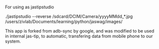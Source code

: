 For using as jastipstudio

./jastipstudio --reverse /sdcard/DCIM/Camera/yyyyMMdd_*.jpg /users/zivlab/Documents/learning/python/jaswag/images/

This app is forked from adb-sync by google, and was modified
to be used in internal jas-tip, to automatic, transfering 
data from mobile phone to our system.


